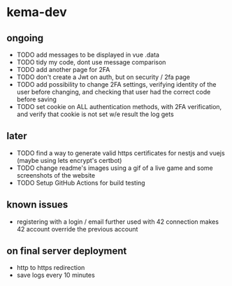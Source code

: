 # kema-dev

## ongoing

* TODO add messages to be displayed in vue .data
* TODO tidy my code, dont use message comparison
* TODO add another page for 2FA
* TODO don't create a Jwt on auth, but on security / 2fa page
* TODO add possibility to change 2FA settings, verifying identity of the user before changing, and checking that user had the correct code before saving
* TODO set cookie on ALL authentication methods, with 2FA verification, and verify that cookie is not set w/e result the log gets

## later

* TODO find a way to generate valid https certificates for nestjs and vuejs (maybe using lets encrypt's certbot)
* TODO change readme's images using a gif of a live game and some screenshots of the website
* TODO Setup GitHub Actions for build testing

## known issues

* registering with a login / email further used with 42 connection makes 42 account override the previous account

## on final server deployment

* http to https redirection
* save logs every 10 minutes
